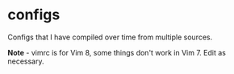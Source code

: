 # configs

Configs that I have compiled over time from multiple sources.

**Note** - vimrc is for Vim 8, some things don't work in Vim 7. Edit as necessary.
